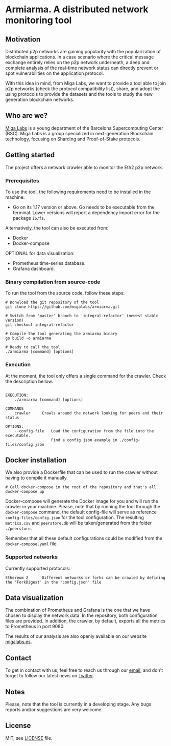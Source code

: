 # Armiarma. A distributed network monitoring tool

## Motivation
Distributed p2p networks are gaining popularity with the popularization of blockchain applications. In a case scenario where the critical message exchange entirely relies on the p2p network underneath, a deep and complete analysis of the real-time network status can directly prevent or spot vulnerabilities on the application protocol.

With this idea in mind, from Miga Labs, we want to provide a tool able to join p2p networks (check the protocol compatibility list), share, and adopt the using protocols to provide the datasets and the tools to study the new generation blockchain networks.

## Who are we?
[Miga Labs](http://migalabs.es/) is a young department of the Barcelona Supercomputing Center (BSC). Miga Labs is a group specialized in next-generation Blockchain technology, focusing on Sharding and Proof-of-Stake protocols.


## Getting started
The project offers a network crawler able to monitor the Eth2 p2p network. 

### Prerequisites
To use the tool, the following requirements need to be installed in the machine:
- Go on its 1.17 version or above. Go needs to be executable from the terminal. Lower versions will report a dependency import error for the package `io/fs`.

Alternatively, the tool can also be executed from:
- Docker
- Docker-compose

OPTIONAL for data visualization:
- Prometheus time-series database.
- Grafana dashboard.


###  Binary compilation from source-code 
To run the tool from the source code, follow these steps:

```
# Donwload the git repository of the tool
git clone https://github.com/migalabs/armiarma.git

# Switch from 'master' branch to 'integral-refactor' (newest stable version)
git checkout integral-refactor

# Compile the tool generating the armiarma binary
go build -o armiarma

# Ready to call the tool
./armiarma [command] [options]

```

### Execution
At the moment, the tool only offers a single command for the crawler. Check the description bellow.
```

EXECUTION:
    ./armiarma [command] [options]

COMMANDS
    crawler     Crawls around the network looking for peers and their status

OPTIONS:
    --config-file   Load the configuration from the file into the executable.
                    Find a config.json example in ./config-files/config.json

```
## Docker installation
We also provide a Dockerfile that can be used to run the crawler without having to compile it manually.
```
# Call docker-compose in the root of the repository and that's all
docker-compose up 
```
Docker-compose will generate the Docker image for you and will run the crawler in your machine. 
Please, note that by running the tool through the `docker-compose` command, the default config-file will serve as reference `config-files/config.json` for the tool configuration. The resulting `metrics.csv` and `peerstore.db` will be taken/generated from the folder `./peerstore`.

Remember that all these default configurations could be modified from the `docker-compose.yaml` file. 

### Supported networks
Currently supported protocols:
```
Ethereum 2      Different networks or forks can be crawled by defining the 'ForkDigest' in the 'config.json' file    
```

## Data visualization
The combination of Prometheus and Grafana is the one that we have chosen to display the network data. In the repository, both configuration files are provided. In addition, the crawler, by default, exports all the metrics to Prometheus in port 9080. 

The results of our analysis are also openly available on our website [migalabs.es](https://migalabs.es).

## Contact
To get in contact with us, feel free to reach us through our [email](migalabs@protonmail.com), and don't forget to follow our latest news on [Twitter](https://twitter.com/miga_labs). 

## Notes
Please, note that the tool is currently in a developing stage. Any bugs reports and/or suggestions are very welcome.



## License
MIT, see [LICENSE](https://github.com/Cortze/armiarma/blob/master/LICENSE) file.
